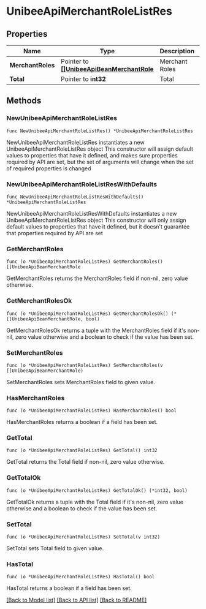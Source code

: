 # UnibeeApiMerchantRoleListRes

## Properties

Name | Type | Description | Notes
------------ | ------------- | ------------- | -------------
**MerchantRoles** | Pointer to [**[]UnibeeApiBeanMerchantRole**](UnibeeApiBeanMerchantRole.md) | Merchant Roles | [optional] 
**Total** | Pointer to **int32** | Total | [optional] 

## Methods

### NewUnibeeApiMerchantRoleListRes

`func NewUnibeeApiMerchantRoleListRes() *UnibeeApiMerchantRoleListRes`

NewUnibeeApiMerchantRoleListRes instantiates a new UnibeeApiMerchantRoleListRes object
This constructor will assign default values to properties that have it defined,
and makes sure properties required by API are set, but the set of arguments
will change when the set of required properties is changed

### NewUnibeeApiMerchantRoleListResWithDefaults

`func NewUnibeeApiMerchantRoleListResWithDefaults() *UnibeeApiMerchantRoleListRes`

NewUnibeeApiMerchantRoleListResWithDefaults instantiates a new UnibeeApiMerchantRoleListRes object
This constructor will only assign default values to properties that have it defined,
but it doesn't guarantee that properties required by API are set

### GetMerchantRoles

`func (o *UnibeeApiMerchantRoleListRes) GetMerchantRoles() []UnibeeApiBeanMerchantRole`

GetMerchantRoles returns the MerchantRoles field if non-nil, zero value otherwise.

### GetMerchantRolesOk

`func (o *UnibeeApiMerchantRoleListRes) GetMerchantRolesOk() (*[]UnibeeApiBeanMerchantRole, bool)`

GetMerchantRolesOk returns a tuple with the MerchantRoles field if it's non-nil, zero value otherwise
and a boolean to check if the value has been set.

### SetMerchantRoles

`func (o *UnibeeApiMerchantRoleListRes) SetMerchantRoles(v []UnibeeApiBeanMerchantRole)`

SetMerchantRoles sets MerchantRoles field to given value.

### HasMerchantRoles

`func (o *UnibeeApiMerchantRoleListRes) HasMerchantRoles() bool`

HasMerchantRoles returns a boolean if a field has been set.

### GetTotal

`func (o *UnibeeApiMerchantRoleListRes) GetTotal() int32`

GetTotal returns the Total field if non-nil, zero value otherwise.

### GetTotalOk

`func (o *UnibeeApiMerchantRoleListRes) GetTotalOk() (*int32, bool)`

GetTotalOk returns a tuple with the Total field if it's non-nil, zero value otherwise
and a boolean to check if the value has been set.

### SetTotal

`func (o *UnibeeApiMerchantRoleListRes) SetTotal(v int32)`

SetTotal sets Total field to given value.

### HasTotal

`func (o *UnibeeApiMerchantRoleListRes) HasTotal() bool`

HasTotal returns a boolean if a field has been set.


[[Back to Model list]](../README.md#documentation-for-models) [[Back to API list]](../README.md#documentation-for-api-endpoints) [[Back to README]](../README.md)


